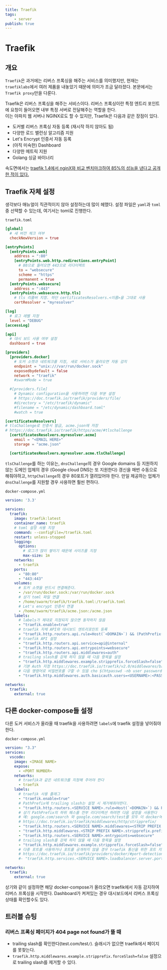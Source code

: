 ```yaml
---
title: Traefik
tags:
    - server
publish: true
---
```


# Traefik

## 개요

`Traefik`은 과거에는 리버스 프록싱을 해주는 서비스를 의미했지만, 현재는 `traefiklabs`에서 여러 제품을 내놓았기 때문에 의미가 조금 달라졌다. 본문에서는 `Traefik proxy`만을 다룬다.

Traefik은 리버스 프록싱을 해주는 서비스이다. 리버스 프록싱이란 특정 엔트리 포인트에 요청이 들어오면 내부 특정 서버로 전달해주는 역할을 한다.  
이는 아파치 웹 서버나 NGINX로도 할 수 있지만, Traefik은 다음과 같은 장점이 있다.

- 도커별 리버스 프록싱 자동 등록 (재시작 하지 않아도 됨)
- 다양한 로드 밸런싱 알고리즘 지원
- Let's Encrypt 인증서 자동 등록
- (아직 미숙한) Dashboard
- 다양한 메트릭 지원
- Golang 싱글 바이너리

속도면에서는 [traefik 1.4에서 nginX와 비교 벤치마크하여 85%의 성능을 낸다고 공개한 적이 있다.](https://doc.traefik.io/traefik/v1.4/benchmarks/)

## Traefik 자체 설정

생각보다 매뉴얼이 직관적이지 않아 설정하는데 많이 헤맸다. 설정 파일은 `yaml`과 `toml` 중 선택할 수 있는데, 여기서는 toml로 진행한다.

`traefik.toml`

```toml
[global]
  # 새 버전 체크 여부
  checkNewVersion = true

[entryPoints]
  [entryPoints.web]
    address = ":80"
    [entryPoints.web.http.redirections.entryPoint]
      # 80으로 들어오면 443으로 리다이렉트
      to = "websecure"
      scheme = "https"
      permanent = true
  [entryPoints.websecure]
    address = ":443"
  [entryPoints.websecure.http.tls]
    # tls 리졸버 지정. 하단 certificatesResolvers.<이름>을 그대로 사용
    certResolver = "myresolver"

[log]
  # 로그 레벨 지정
  level = "DEBUG"
[accessLog]

[api]
  # 대시 보드 사용 여부 설정
  dashboard = true

[providers]
  [providers.docker]  
    # 도커 소켓과 네트워크를 지정, 새로 서비스가 올라오면 자동 감지
    endpoint = "unix:///var/run/docker.sock"
    exposedbydefault = false
    network = "traefik"
    #swarmMode = true

  #[providers.file]
    # Dynamic configuration을 사용하려면 다음 부분 설정
    # https://doc.traefik.io/traefik/providers/file/
    #directory = "/etc/traefik/dynamic"
    #filename = "/etc/dynamic/dashboard.toml"
    #watch = true

[certificatesResolvers]
# tlsChallenge로 인증서 발급, acme.json에 저장
# https://doc.traefik.io/traefik/https/acme/#tlschallenge
  [certificatesResolvers.myresolver.acme]
    email = "<EMAIL HERE>"
    storage = "acme.json"

  [certificatesResolvers.myresolver.acme.tlsChallenge]
```

`tlsChallenge`를 하는 이유는, `dnsChallenge`의 경우 Google domains 등 지원하지 않는 도메인 업체의 경우 (Google cloud DNS는 또 지원한다) 갱신을 매번 수동으로 해줘야하고, `httpChallenge`의 경우 80포트가 열려있어야 한다. 만일 제공하는 업체가 `dnsChallenge`를 지원할 경우 사용하면 훨씬 편하다.

`docker-compose.yml`

```yaml
version: '3.3'
  
services:
  traefik:
    image: traefik:latest
    container_name: traefik
    # toml 설정 사용 지정
    command: --configFile=/traefik.toml
    restart: unless-stopped
    logging:
      options:
        # 로그가 많이 쌓이기 때문에 사이즈를 지정
        max-size: 1m
    networks:
      - traefik
    ports:
      - "80:80"
      - "443:443"
    volumes:
      # 도커 소켓을 반드시 연결해준다.
      - /var/run/docker.sock:/var/run/docker.sock
      # 상기 toml 파일 연결
      - /home/swarm/traefik/traefik.toml:/traefik.toml
      # Let's encrypt 인증서 연결
      - /home/swarm/traefik/acme.json:/acme.json
    labels:
      # labels가 제대로 지정되지 않으면 동작하지 않음
      - "traefik.enable=true"
      # traefik 자체 API와 대시보드 엔트리포인트 등록
      - "traefik.http.routers.api.rule=Host(`<DOMAIN>`) && (PathPrefix(`/api`) || PathPrefix(`/dashboard`))"
      # traefik API 설정
      - "traefik.http.routers.api.service=api@internal"
      - "traefik.http.routers.api.entrypoints=websecure"
      - "traefik.http.routers.api.middlewares=auth"
      # trailing slash를 강제 하지 않을 때 다음 항목을 설정
      - "traefik.http.middlewares.example.stripprefix.forceSlash=false"
      # 기본 Auth 지정 https://doc.traefik.io/traefik/v2.0/middlewares/basicauth/
      # 다음 명령어로 비밀번호를 구할 수 있음 cho $(htpasswd -nb user password) | sed -e s/\\$/\\$\\$/g
      - "traefik.http.middlewares.auth.basicauth.users=<USERNAME>:<PASSWORD>"

networks:
  traefik:
    external: true
```

## 다른 docker-compose들 설정

다른 도커 서비스가 올라올 때 traefik을 사용하려면 `labels`에 traefik 설정을 넣어줘야 한다.

`docker-compose.yml`

```yaml
version: "3.3"
services:
  vscode:
    image: <IMAGE NAME>
    expose:
      - <PORT NUMBER>
    networks:
      # traefik과 같은 네트워크를 지정해 주어야 한다
      - traefik
    labels:
      # traefik 사용 플래그
      - "traefik.enable=true"
      # PathPrefix에 trailing slash는 설정 시 제거해줘야한다.
      - "traefik.http.routers.<SERVICE NAME>.rule=Host(`<DOMAIN>`) && PathPrefix(`/<PATH>`)"
      # 상기 PathPrefix의 하위 패스를 전부 리다이렉션 하려면 다음 설정을 사용한다
      # 예: google.com/search 와 google.com/search/test를 모두 이 docker에서 받음
      # https://doc.traefik.io/traefik/middlewares/http/stripprefix/
      - "traefik.http.routers.<SERVICE NAME>.middlewares=<STRIP PREFIX NAME>"
      - "traefik.http.middlewares.<STRIP PREFIX NAME>.stripprefix.prefixes=/<PATH>"
      - "traefik.http.routers.<SERVICE NAME>.entrypoints=websecure"
      # trailing slash를 강제 하지 않을 때 다음 항목을 설정
      - "traefik.http.middlewares.example.stripprefix.forceSlash=false"
      # 다중 포트를 사용하거나 포트를 공개하지 않을 경우 traefik 통신을 위한 포트 지정
      # https://doc.traefik.io/traefik/providers/docker/#port-detection
      #- "traefik.http.services.<SERVICE NAME>.loadbalancer.server.port=8443"

networks:
  traefik:
    external: true
```

상기와 같이 설정하면 해당 docker-compose가 올라오면 traefik에서 자동 감지하여 리버스 프록싱을 시작한다. Dashboard가 켜져있는 경우 대시보드에서 리버스 프록싱 상태를 확인할수도 있다.

## 트러블 슈팅

### 리버스 프록싱 페이지가 404 page not found가 뜰 때

- trailing slash를 확인한다(test.com/test`/`). 슬래시가 없으면 traefik에서 페이지를 못찾는다.
- `traefik.http.middlewares.example.stripprefix.forceSlash=false` 설정으로 trailing slash를 제거할 수 있다.
